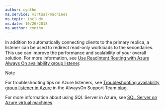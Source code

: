 ```yaml
---
author: cynthn
ms.service: virtual-machines
ms.topic: include
ms.date: 10/26/2018
ms.author: cynthn
---
```

In addition to automatically connecting clients to the primary replica, a listener can be used to redirect read-only workloads to the secondaries. This use can improve the performance and scalability of your overall solution. For more information, see
[Use ReadIntent Routing with Azure Always On availability group listener](https://go.microsoft.com/fwlink/?LinkId=522515).

> [!NOTE]
> For troubleshooting tips on Azure listeners, see [Troubleshooting availability group listener in Azure](/archive/blogs/alwaysonpro/troubleshooting-internal-load-balancer-listener-connectivity-in-azure) in the AlwaysOn Support Team [blog](https://blogs.msdn.com/b/alwaysonpro/).
> 
> 

For more information about using SQL Server in Azure, see [SQL Server on Azure virtual machines](../articles/azure-sql/virtual-machines/windows/sql-server-on-azure-vm-iaas-what-is-overview.md).